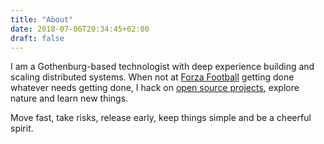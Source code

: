 ```yaml
---
title: "About"
date: 2018-07-06T20:34:45+02:00
draft: false
---
```


I am a Gothenburg-based technologist with deep experience building and scaling distributed systems. When not at [Forza Football](https://www.forzafootball.com/) getting done whatever needs getting done, I hack on [open source projects](https://github.com/svetob/), explore nature and learn new things.

Move fast, take risks, release early, keep things simple and be a cheerful spirit.
